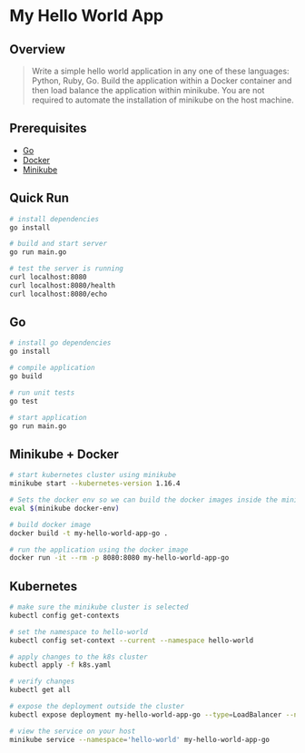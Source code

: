 # My Hello World App

## Overview

> Write a simple hello world application in any one of these languages: Python, Ruby, Go. Build the application within a Docker container and then load balance the application within minikube. You are not required to automate the installation of minikube on the host machine.

## Prerequisites

- [Go](https://golang.org/doc/install)
- [Docker](https://docs.docker.com/v17.09/engine/installation/) 
- [Minikube](https://kubernetes.io/docs/tasks/tools/install-minikube/)

## Quick Run 

```sh
# install dependencies
go install 

# build and start server
go run main.go

# test the server is running
curl localhost:8080
curl localhost:8080/health
curl localhost:8080/echo
```

## Go

```sh
# install go dependencies
go install

# compile application
go build

# run unit tests
go test

# start application 
go run main.go
```

## Minikube + Docker

```sh
# start kubernetes cluster using minikube
minikube start --kubernetes-version 1.16.4

# Sets the docker env so we can build the docker images inside the minikube VM. This is for development only so we don't need to use an external registry
eval $(minikube docker-env)

# build docker image
docker build -t my-hello-world-app-go .

# run the application using the docker image
docker run -it --rm -p 8080:8080 my-hello-world-app-go
```

## Kubernetes

```sh
# make sure the minikube cluster is selected
kubectl config get-contexts

# set the namespace to hello-world
kubectl config set-context --current --namespace hello-world

# apply changes to the k8s cluster
kubectl apply -f k8s.yaml

# verify changes
kubectl get all

# expose the deployment outside the cluster
kubectl expose deployment my-hello-world-app-go --type=LoadBalancer --name=my-hello-world-app-go

# view the service on your host
minikube service --namespace='hello-world' my-hello-world-app-go
```
